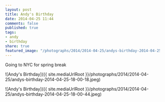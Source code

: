 ```yaml
---
layout: post
title: Andy's Birthday
date: 2014-04-25 11:44
comments: false
published: true
tags:
- andy
- birthday
share: true
featured_image: "/photographs/2014/2014-04-25/andys-birthday-2014-04-25-18-00-18.jpeg"
---
```

Going to NYC for spring break

![Andy's Birthday]({{ site.mediaUrlRoot }}/photographs/2014/2014-04-25/andys-birthday-2014-04-25-18-00-18.jpeg)

![Andy's Birthday]({{ site.mediaUrlRoot }}/photographs/2014/2014-04-25/andys-birthday-2014-04-25-18-00-44.jpeg)
